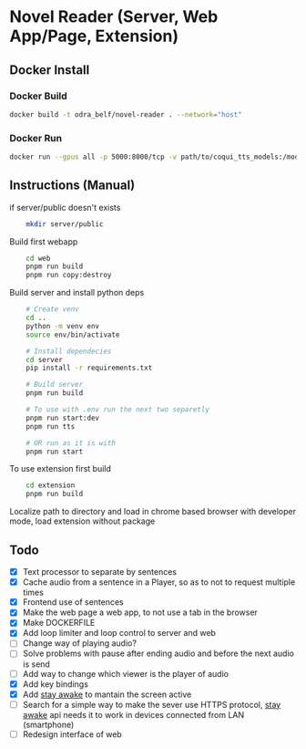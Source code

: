 # Novel Reader (Server, Web App/Page, Extension)

## Docker Install

### Docker Build

``` bash
docker build -t odra_belf/novel-reader . --network="host"
```

### Docker Run

``` bash
docker run --gpus all -p 5000:8000/tcp -v path/to/coqui_tts_models:/models -e TTS_HOME=/models -d odra_belf/novel-reader
```

## Instructions (Manual)

if server/public doesn't exists

```bash
    mkdir server/public
```

Build first webapp

```bash
    cd web
    pnpm run build
    pnpm run copy:destroy
```

Build server and install python deps

```bash
    # Create venv
    cd ..
    python -m venv env
    source env/bin/activate

    # Install dependecies
    cd server
    pip install -r requirements.txt

    # Build server
    pnpm run build

    # To use with .env run the next two separetly
    pnpm run start:dev
    pnpm run tts

    # OR run as it is with
    pnpm run start
```

To use extension first build

```bash
    cd extension
    pnpm run build
```

Localize path to directory and load in chrome based browser with developer mode, load extension without package

## Todo

- [x] Text processor to separate by sentences
- [x] Cache audio from a sentence in a Player, so as to not to request multiple times
- [x] Frontend use of sentences
- [x] Make the web page a web app, to not use a tab in the browser
- [x] Make DOCKERFILE
- [x] Add loop limiter and loop control to server and web
- [ ] Change way of playing audio?
- [ ] Solve problems with pause after ending audio and before the next audio is send
- [ ] Add way to change which viewer is the player of audio
- [x] Add key bindings
- [x] Add [stay awake](https://developer.chrome.com/docs/capabilities/web-apis/wake-lock) to mantain the screen active
- [ ] Search for a simple way to make the sever use HTTPS protocol, [stay awake](https://developer.chrome.com/docs/capabilities/web-apis/wake-lock?hl=es-419#best-practices) api needs it to work in devices connected from LAN (smartphone)
- [ ] Redesign interface of web
